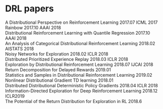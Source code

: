 # DRL papers

A Distributional Perspective on Reinforcement Learning		2017.07	ICML 2017  
Rainbow							2017.10	AAAI 2018  
Distributional Reinforcement Learning with Quantile Regression	2017.10	AAAI 2018  
An Analysis of Categorical Distributional Reinforcement Learning	2018.02	AISTATS 2018  
Noisy Networks for Exploration				2018.02	ICLR 2018  
Distributed Prioritized Experience Replay			2018.03	ICLR 2018  
Exploration by Distributional Reinforcement Learning		2018.07	IJCAI 2018  
Return Decomposition for Delayed Rewards			2019.01	  
Statistics and Samples in Distributional Reinforcement Learning	2019.02	  
Nonlinear Distributional Gradient TD learning				2018.01  
Distributed Distributional Deterministic Policy Gradients				2018.04	ICLR 2018
Information-Directed Exploration for Deep Reinforcement Learning                                  2018.12  ICLR2019  
The Potential of the Return Distribution for Exploration in RL                                       2018.6
